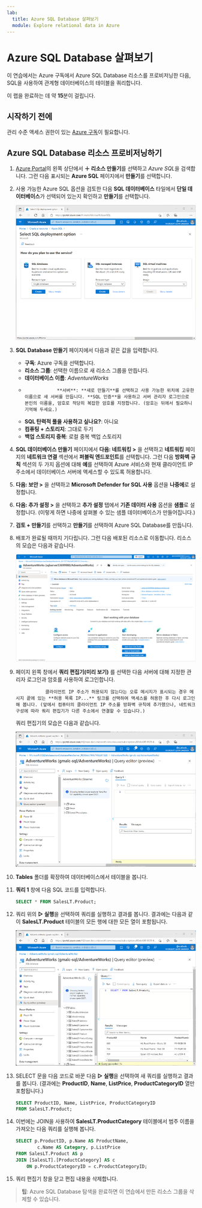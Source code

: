 ```yaml
---
lab:
  title: Azure SQL Database 살펴보기
  module: Explore relational data in Azure
---
```


# <a name="explore-azure-sql-database"></a>Azure SQL Database 살펴보기

이 연습에서는 Azure 구독에서 Azure SQL Database 리소스를 프로비저닝한 다음, SQL을 사용하여 관계형 데이터베이스의 테이블을 쿼리합니다.

이 랩을 완료하는 데 약 **15**분이 걸립니다.

## <a name="before-you-start"></a>시작하기 전에

관리 수준 액세스 권한이 있는 [Azure 구독](https://azure.microsoft.com/free)이 필요합니다.

## <a name="provision-an-azure-sql-database-resource"></a>Azure SQL Database 리소스 프로비저닝하기

1. [Azure Portal](https://portal.azure.com?azure-portal=true)의 왼쪽 상단에서 **&#65291; 리소스 만들기**를 선택하고 *Azure SQL*을 검색합니다. 그런 다음 표시되는 **Azure SQL** 페이지에서 **만들기**를 선택합니다.

1. 사용 가능한 Azure SQL 옵션을 검토한 다음 **SQL 데이터베이스** 타일에서 **단일 데이터베이스**가 선택되어 있는지 확인하고 **만들기**를 선택합니다.

    ![Azure SQL 페이지를 보여 주는 Azure Portal의 스크린샷](images//azure-sql-portal.png)

1. **SQL Database 만들기** 페이지에서 다음과 같은 값을 입력합니다.
    - **구독**: Azure 구독을 선택합니다.
    - **리소스 그룹**: 선택한 이름으로 새 리소스 그룹을 만듭니다.
    - **데이터베이스 이름**: *AdventureWorks*
    -                 **서버**: **새로 만들기**를 선택하고 사용 가능한 위치에 고유한 이름으로 새 서버를 만듭니다. **SQL 인증**을 사용하고 서버 관리자 로그인으로 본인의 이름을, 암호로 적당히 복잡한 암호를 지정합니다. (암호는 뒤에서 필요하니 기억해 두세요.)
    - **SQL 탄력적 풀을 사용하고 싶나요?**: 아니요
    - **컴퓨팅 + 스토리지**: 그대로 두기
    - **백업 스토리지 중복**: 로컬 중복 백업 스토리지

1. **SQL 데이터베이스 만들기** 페이지에서 **다음: 네트워킹 >** 을 선택하고 **네트워킹** 페이지의 **네트워크 연결** 섹션에서 **퍼블릭 엔드포인트**를 선택합니다. 그런 다음 **방화벽 규칙** 섹션의 두 가지 옵션에 대해 **예**를 선택하여 Azure 서비스와 현재 클라이언트 IP 주소에서 데이터베이스 서버에 액세스할 수 있도록 허용합니다.

1. **다음: 보안 >** 을 선택하고 **Microsoft Defender for SQL 사용** 옵션을 **나중에**로 설정합니다.

1. **다음: 추가 설정 >** 을 선택하고 **추가 설정** 탭에서 **기존 데이터 사용** 옵션을 **샘플**로 설정합니다. (이렇게 하면 나중에 살펴볼 수 있는 샘플 데이터베이스가 만들어집니다.)

1. **검토 + 만들기**를 선택하고 **만들기**를 선택하여 Azure SQL Database를 만듭니다.

1. 배포가 완료될 때까지 기다립니다. 그런 다음 배포된 리소스로 이동합니다. 리소스의 모습은 다음과 같습니다.

    ![SQL Database 페이지를 보여 주는 Azure Portal의 스크린샷](images//sql-database-portal.png)

1. 페이지 왼쪽 창에서 **쿼리 편집기(미리 보기)** 를 선택한 다음 서버에 대해 지정한 관리자 로그인과 암호를 사용하여 로그인합니다.
    
                  클라이언트 IP 주소가 허용되지 않는다는 오류 메시지가 표시되는 경우 메시지 끝에 있는 **허용 목록 IP...** 링크를 선택하여 액세스를 허용한 후 다시 로그인해 봅니다. (앞에서 컴퓨터의 클라이언트 IP 주소를 방화벽 규칙에 추가했으나, 네트워크 구성에 따라 쿼리 편집기가 다른 주소에서 연결할 수 있습니다.)
    
    쿼리 편집기의 모습은 다음과 같습니다.
    
    ![Azure Portal의 쿼리 편집기 스크린샷](images//query-editor.png)

1. **Tables** 폴더를 확장하여 데이터베이스에서 테이블을 봅니다.

1. **쿼리 1** 창에 다음 SQL 코드를 입력합니다.

    ```sql
    SELECT * FROM SalesLT.Product;
    ```

1. 쿼리 위의 **&#9655; 실행**을 선택하여 쿼리를 실행하고 결과를 봅니다. 결과에는 다음과 같이 **SalesLT.Product** 테이블의 모든 행에 대한 모든 열이 포함됩니다.

    ![쿼리 결과가 있는 쿼리 편집기를 보여 주는 Azure Portal의 스크린샷](images//sql-query-results.png)

1. SELECT 문을 다음 코드로 바꾼 다음 **&#9655; 실행**을 선택하여 새 쿼리를 실행하고 결과를 봅니다. (결과에는 **ProductID**, **Name**, **ListPrice**, **ProductCategoryID** 열만 포함됩니다.)

    ```sql
    SELECT ProductID, Name, ListPrice, ProductCategoryID
    FROM SalesLT.Product;
    ```

1. 이번에는 JOIN을 사용하여 **SalesLT.ProductCategory** 테이블에서 범주 이름을 가져오는 다음 쿼리를 실행해 봅니다.

    ```sql
    SELECT p.ProductID, p.Name AS ProductName,
            c.Name AS Category, p.ListPrice
    FROM SalesLT.Product AS p
    JOIN [SalesLT].[ProductCategory] AS c
        ON p.ProductCategoryID = c.ProductCategoryID;
    ```

1. 쿼리 편집기 창을 닫고 편집 내용을 삭제합니다.

> **팁**: Azure SQL Database 탐색을 완료하면 이 연습에서 만든 리소스 그룹을 삭제할 수 있습니다.
